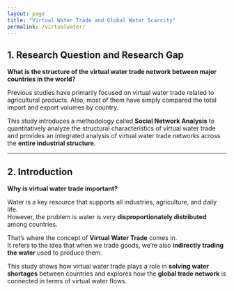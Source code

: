 ```yaml
---
layout: page
title: "Virtual Water Trade and Global Water Scarcity"
permalink: /virtualwater/
---
```


## 1. Research Question and Research Gap

**What is the structure of the virtual water trade network between major countries in the world?**

Previous studies have primarily focused on virtual water trade related to agricultural products. Also, most of them have simply compared the total import and export volumes by country.

This study introduces a methodology called **Social Network Analysis** to quantitatively analyze the structural characteristics of virtual water trade and provides an integrated analysis of virtual water trade networks across the **entire industrial structure**.

---

## 2. Introduction

**Why is virtual water trade important?**

Water is a key resource that supports all industries, agriculture, and daily life.  
However, the problem is water is very **disproportionately distributed** among countries.

That’s where the concept of **Virtual Water Trade** comes in.  
It refers to the idea that when we trade goods, we’re also **indirectly trading the water** used to produce them.

This study shows how virtual water trade plays a role in **solving water shortages** between countries and explores how the **global trade network** is connected in terms of virtual water flows.
